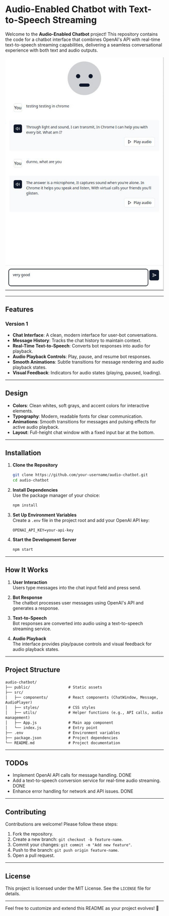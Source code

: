 
# Audio-Enabled Chatbot with Text-to-Speech Streaming  

Welcome to the **Audio-Enabled Chatbot** project! This repository contains the code for a chatbot interface that combines OpenAI's API with real-time text-to-speech streaming capabilities, delivering a seamless conversational experience with both text and audio outputs.  

![Alt text](https://raw.githubusercontent.com/IgnatMaldive/audio-chatterbox/refs/heads/main/screenshot.jpg?token=GHSAT0AAAAAACZRPQVKK24JZAZMGVOJ7UU2Z2ELIKA)


---

## Features  

### Version 1  
- **Chat Interface**: A clean, modern interface for user-bot conversations.  
- **Message History**: Tracks the chat history to maintain context.  
- **Real-Time Text-to-Speech**: Converts bot responses into audio for playback.  
- **Audio Playback Controls**: Play, pause, and resume bot responses.  
- **Smooth Animations**: Subtle transitions for message rendering and audio playback states.  
- **Visual Feedback**: Indicators for audio states (playing, paused, loading).  

---

## Design  

- **Colors**: Clean whites, soft grays, and accent colors for interactive elements.  
- **Typography**: Modern, readable fonts for clear communication.  
- **Animations**: Smooth transitions for messages and pulsing effects for active audio playback.  
- **Layout**: Full-height chat window with a fixed input bar at the bottom.  

---

## Installation  

1. **Clone the Repository**  
   ```bash  
   git clone https://github.com/your-username/audio-chatbot.git  
   cd audio-chatbot  
   ```  

2. **Install Dependencies**  
   Use the package manager of your choice:  
   ```bash  
   npm install  
   ```  

3. **Set Up Environment Variables**  
   Create a `.env` file in the project root and add your OpenAI API key:  
   ```env  
   OPENAI_API_KEY=your-api-key  
   ```  

4. **Start the Development Server**  
   ```bash  
   npm start  
   ```  

---

## How It Works  

1. **User Interaction**  
   Users type messages into the chat input field and press send.  

2. **Bot Response**  
   The chatbot processes user messages using OpenAI's API and generates a response.  

3. **Text-to-Speech**  
   Bot responses are converted into audio using a text-to-speech streaming service.  

4. **Audio Playback**  
   The interface provides play/pause controls and visual feedback for audio playback states.  

---

## Project Structure  

```plaintext  
audio-chatbot/  
├── public/                 # Static assets  
├── src/  
│   ├── components/         # React components (ChatWindow, Message, AudioPlayer)  
│   ├── styles/             # CSS styles  
│   ├── utils/              # Helper functions (e.g., API calls, audio management)  
│   ├── App.js              # Main app component  
│   └── index.js            # Entry point  
├── .env                    # Environment variables  
├── package.json            # Project dependencies  
└── README.md               # Project documentation  
```  

---

## TODOs  

- Implement OpenAI API calls for message handling.                             DONE
- Add a text-to-speech conversion service for real-time audio streaming.       DONE
- Enhance error handling for network and API issues.                           DONE

---

## Contributing  

Contributions are welcome! Please follow these steps:  

1. Fork the repository.  
2. Create a new branch: `git checkout -b feature-name`.  
3. Commit your changes: `git commit -m "Add new feature"`.  
4. Push to the branch: `git push origin feature-name`.  
5. Open a pull request.  

---

## License  

This project is licensed under the MIT License. See the `LICENSE` file for details.  

---

Feel free to customize and extend this README as your project evolves! 🚀
